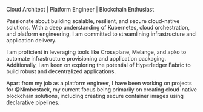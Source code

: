 Cloud Architect | Platform Engineer | Blockchain Enthusiast

Passionate about building scalable, resilient, and secure cloud-native solutions. With a deep understanding of Kubernetes, cloud orchestration, and platform engineering, I am committed to streamlining infrastructure and application delivery.

I am proficient in leveraging tools like Crossplane, Melange, and apko to automate infrastructure provisioning and application packaging. Additionally, I am keen on exploring the potential of Hyperledger Fabric to build robust and decentralized applications.

Apart from my job as a platform engineer, I have been working on projects for @Nimbostack, my current focus being primarily on creating cloud-native blockchain solutions, including creating secure container images using declarative pipelines.
